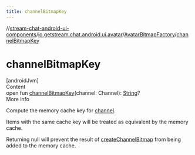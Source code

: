 ```yaml
---
title: channelBitmapKey
---
```

//[stream-chat-android-ui-components](../../../index.md)/[io.getstream.chat.android.ui.avatar](../index.md)/[AvatarBitmapFactory](index.md)/[channelBitmapKey](channelBitmapKey.md)



# channelBitmapKey  
[androidJvm]  
Content  
open fun [channelBitmapKey](channelBitmapKey.md)(channel: Channel): [String](https://kotlinlang.org/api/latest/jvm/stdlib/kotlin/-string/index.html)?  
More info  


Compute the memory cache key for [channel](channelBitmapKey.md).



Items with the same cache key will be treated as equivalent by the memory cache.



Returning null will prevent the result of [createChannelBitmap](createChannelBitmap.md) from being added to the memory cache.

  




